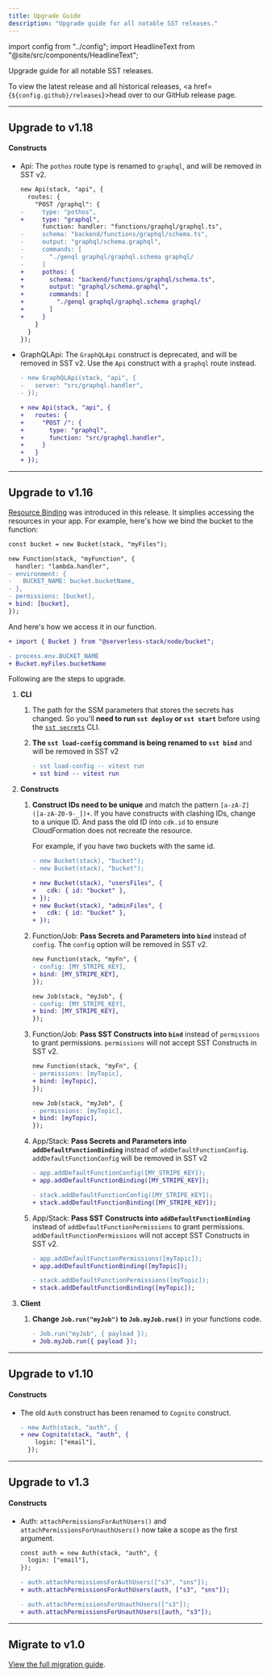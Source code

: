 ```yaml
---
title: Upgrade Guide
description: "Upgrade guide for all notable SST releases."
---
```


import config from "../config";
import HeadlineText from "@site/src/components/HeadlineText";

<HeadlineText>

Upgrade guide for all notable SST releases.

</HeadlineText>

To view the latest release and all historical releases, <a href={`${config.github}/releases`}>head over to our GitHub release page</a>.

---

## Upgrade to v1.18

#### Constructs

- Api: The `pothos` route type is renamed to `graphql`, and will be removed in SST v2.

  ```diff
  new Api(stack, "api", {
    routes: {
      "POST /graphql": {
  -     type: "pothos",
  +     type: "graphql",
        function: handler: "functions/graphql/graphql.ts",
  -     schema: "backend/functions/graphql/schema.ts",
  -     output: "graphql/schema.graphql",
  -     commands: [
  -       "./genql graphql/graphql.schema graphql/
  -     ]
  +     pothos: {
  +       schema: "backend/functions/graphql/schema.ts",
  +       output: "graphql/schema.graphql",
  +       commands: [
  +         "./genql graphql/graphql.schema graphql/
  +       ]
  +     }
      }
    }
  });
  ```

- GraphQLApi: The `GraphQLApi` construct is deprecated, and will be removed in SST v2. Use the `Api` construct with a `graphql` route instead.

  ```diff
  - new GraphQLApi(stack, "api", {
  -   server: "src/graphql.handler",
  - });

  + new Api(stack, "api", {
  +   routes: {
  +     "POST /": {
  +       type: "graphql",
  +       function: "src/graphql.handler",
  +     }
  +   }
  + });
  ```

---

## Upgrade to v1.16

[Resource Binding](resource-binding.md) was introduced in this release. It simplies accessing the resources in your app. For example, here's how we bind the bucket to the function:

```diff
const bucket = new Bucket(stack, "myFiles");

new Function(stack, "myFunction", {
  handler: "lambda.handler",
- environment: {
-   BUCKET_NAME: bucket.bucketName,
- },
- permissions: [bucket],
+ bind: [bucket],
});
```

And here's how we access it in our function.

```diff
+ import { Bucket } from "@serverless-stack/node/bucket";

- process.env.BUCKET_NAME
+ Bucket.myFiles.bucketName
```

Following are the steps to upgrade.

1. **CLI**

   1. The path for the SSM parameters that stores the secrets has changed. So you'll **need to run `sst deploy` or `sst start`** before using the [`sst secrets`](packages/cli.md#secrets-action) CLI.

   2. **The `sst load-config` command is being renamed to `sst bind`** and will be removed in SST v2

      ```diff
      - sst load-config -- vitest run
      + sst bind -- vitest run
      ```

2. **Constructs**

   1. **Construct IDs need to be unique** and match the pattern `[a-zA-Z]([a-zA-Z0-9-_])+`. If you have constructs with clashing IDs, change to a unique ID. And pass the old ID into `cdk.id` to ensure CloudFormation does not recreate the resource.

      For example, if you have two buckets with the same id.

      ```diff
      - new Bucket(stack), "bucket");
      - new Bucket(stack), "bucket");

      + new Bucket(stack), "usersFiles", {
      +   cdk: { id: "bucket" },
      + });
      + new Bucket(stack), "adminFiles", {
      +   cdk: { id: "bucket" },
      + });
      ```

   2. Function/Job: **Pass Secrets and Parameters into `bind`** instead of `config`. The `config` option will be removed in SST v2.

      ```diff
      new Function(stack, "myFn", {
      - config: [MY_STRIPE_KEY],
      + bind: [MY_STRIPE_KEY],
      });

      new Job(stack, "myJob", {
      - config: [MY_STRIPE_KEY],
      + bind: [MY_STRIPE_KEY],
      });
      ```

   3. Function/Job: **Pass SST Constructs into `bind`** instead of `permissions` to grant permissions. `permissions` will not accept SST Constructs in SST v2.

      ```diff
      new Function(stack, "myFn", {
      - permissions: [myTopic],
      + bind: [myTopic],
      });

      new Job(stack, "myJob", {
      - permissions: [myTopic],
      + bind: [myTopic],
      });
      ```

   4. App/Stack: **Pass Secrets and Parameters into `addDefaultFunctionBinding`** instead of `addDefaultFunctionConfig`. `addDefaultFunctionConfig` will be removed in SST v2

      ```diff
      - app.addDefaultFunctionConfig([MY_STRIPE_KEY]);
      + app.addDefaultFunctionBinding([MY_STRIPE_KEY]);

      - stack.addDefaultFunctionConfig([MY_STRIPE_KEY]);
      + stack.addDefaultFunctionBinding([MY_STRIPE_KEY]);
      ```

   5. App/Stack: **Pass SST Constructs into `addDefaultFunctionBinding`** instead of `addDefaultFunctionPermissions` to grant permissions. `addDefaultFunctionPermissions` will not accept SST Constructs in SST v2.

      ```diff
      - app.addDefaultFunctionPermissions([myTopic]);
      + app.addDefaultFunctionBinding([myTopic]);

      - stack.addDefaultFunctionPermissions([myTopic]);
      + stack.addDefaultFunctionBinding([myTopic]);
      ```

3. **Client**

   1. **Change `Job.run("myJob")` to `Job.myJob.run()`** in your functions code.

      ```diff
      - Job.run("myJob", { payload });
      + Job.myJob.run({ payload });
      ```

---

## Upgrade to v1.10

#### Constructs

- The old `Auth` construct has been renamed to `Cognito` construct.

  ```diff
  - new Auth(stack, "auth", {
  + new Cognito(stack, "auth", {
      login: ["email"],
    });
  ```

---

## Upgrade to v1.3

#### Constructs

- Auth: `attachPermissionsForAuthUsers()` and `attachPermissionsForUnauthUsers()` now take a scope as the first argument.

  ```diff
  const auth = new Auth(stack, "auth", {
    login: ["email"],
  });

  - auth.attachPermissionsForAuthUsers(["s3", "sns"]);
  + auth.attachPermissionsForAuthUsers(auth, ["s3", "sns"]);

  - auth.attachPermissionsForUnauthUsers(["s3"]);
  + auth.attachPermissionsForUnauthUsers([auth, "s3"]);
  ```

---

## Migrate to v1.0

[View the full migration guide](./constructs/v0/migration.md).
